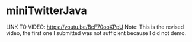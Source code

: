 # miniTwitterJava

LINK TO VIDEO: https://youtu.be/BcF70ooXPpU
Note: This is the revised video, the first one I submitted was not sufficient because I did not demo.
